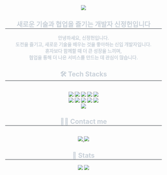 <div align="center">
  <img src="https://capsule-render.vercel.app/api?type=transparent&color=29d3f5&height=180&text=JeongHeon's%20GitHub&animation=fadeIn&fontColor=1aeaf9&fontSize=60" />
</div>

<div align="center"> 
  <h2 style="border-bottom: 1px solid #21262d; color: #c9d1d9;"> 새로운 기술과 협업을 즐기는 개발자 신정헌입니다 </h2>  
  <p style="font-weight: 700; font-size: 15px; text-align: center; color: #c9d1d9;">
    안녕하세요, 신정헌입니다.<br>
    도전을 즐기고, 새로운 기술을 배우는 것을 좋아하는 신입 개발자입니다.<br>
    혼자보다 함께할 때 더 큰 성장을 느끼며,<br>
    협업을 통해 더 나은 서비스를 만드는 데 관심이 많습니다.
  </p>
</div>

<div align="center">
  <h2 style="border-bottom: 1px solid #21262d; color: #c9d1d9;"> 🛠️ Tech Stacks </h2><br> 
  <div align="center"> 
    <img src="https://img.shields.io/badge/Github-181717?style=for-the-badge&logo=Github&logoColor=white">
    <img src="https://img.shields.io/badge/Java-007396?style=for-the-badge&logo=Java&logoColor=white">
    <img src="https://img.shields.io/badge/Javascript-F7DF1E?style=for-the-badge&logo=Javascript&logoColor=white">
    <img src="https://img.shields.io/badge/Next.js-000000?style=for-the-badge&logo=Next.js&logoColor=white">
    <img src="https://img.shields.io/badge/Oracle-F80000?style=for-the-badge&logo=Oracle&logoColor=white"><br/>
    <img src="https://img.shields.io/badge/React-61DAFB?style=for-the-badge&logo=React&logoColor=white">
    <img src="https://img.shields.io/badge/ReduxSaga-999999?style=for-the-badge&logo=ReduxSaga&logoColor=white">
    <img src="https://img.shields.io/badge/Redux-764ABC?style=for-the-badge&logo=Redux&logoColor=white">
    <img src="https://img.shields.io/badge/Node.js-339933?style=for-the-badge&logo=Node.js&logoColor=white">
    <img src="https://img.shields.io/badge/Spring-6DB33F?style=for-the-badge&logo=Spring&logoColor=white"><br/>
    <img src="https://img.shields.io/badge/Spring Boot-6DB33F?style=for-the-badge&logo=Spring Boot&logoColor=white">
  </div>
</div>

<div align="center">
  <h2 style="border-bottom: 1px solid #21262d; color: #c9d1d9;"> 🧑‍💻 Contact me </h2><br> 
  <a href="https://www.instagram.com/hxxn._.i/">
    <img src="https://img.shields.io/badge/Instagram-E4405F?style=for-the-badge&logo=Instagram&logoColor=white">
  </a>
  <a href="mailto:wjdgjs1230100@gmail.com">
    <img src="https://img.shields.io/badge/Gmail-EA4335?style=for-the-badge&logo=Gmail&logoColor=white">
  </a>
</div>

<div align="center"> 
  <h2 style="border-bottom: 1px solid #21262d; color: #c9d1d9;"> 🏅 Stats </h2> 
  <img src="https://github-readme-stats.vercel.app/api?username=JeongHeon2&bg_color=180,faffff,00000000&title_color=000000&text_color=000000"/>
  <img src="https://github-readme-stats.vercel.app/api/top-langs/?username=JeongHeon2&layout=compact&bg_color=180,faffff,00000000&title_color=000000&text_color=000000"/>
</div>

